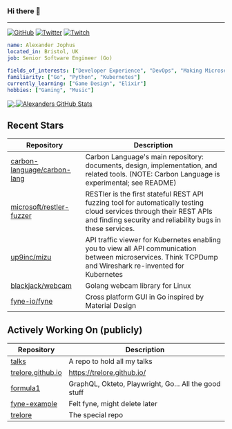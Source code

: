 ### Hi there 👋

---

<a href="https://github.com/trelore"><img src="https://img.shields.io/github/followers/trelore.svg?label=GitHub&style=social" alt="GitHub"></a>
<a href="https://twitter.com/AlexanderJophus"><img src="https://img.shields.io/twitter/follow/AlexanderJophus?label=Twitter&style=social" alt="Twitter"></a>
<a href="https://twitch.tv/dejophus"><img src="https://img.shields.io/twitch/status/dejophus?style=social" alt="Twitch"></a>

```yaml
name: Alexander Jophus
located_in: Bristol, UK
job: Senior Software Engineer (Go)

fields_of_interests: ["Developer Experience", "DevOps", "Making Microservices Go Zoom"]
familiarity: ["Go", "Python", "Kubernetes"]
currently_learning: ["Game Design", "Elixir"]
hobbies: ["Gaming", "Music"]
```

<a href="https://github.com/trelore/trelore">
  <img align="center" src="https://github-readme-stats.vercel.app/api/top-langs/?username=trelore&hide=java,html,tex&langs_count=3&theme=vision-friendly-dark" />
</a>
<a href="https://github.com/trelore/trelore">
  <img align="center" src="https://github-readme-stats.vercel.app/api?username=trelore&show_icons=true&line_height=27&count_private=true&theme=vision-friendly-dark" alt="Alexanders GitHub Stats" />
</a>

## Recent Stars
| Repository | Description |
|---|---|
| [carbon-language/carbon-lang](https://www.github.com/carbon-language/carbon-lang) | Carbon Language's main repository: documents, design, implementation, and related tools. (NOTE: Carbon Language is experimental; see README) |
| [microsoft/restler-fuzzer](https://www.github.com/microsoft/restler-fuzzer) | RESTler is the first stateful REST API fuzzing tool for automatically testing cloud services through their REST APIs and finding security and reliability bugs in these services. |
| [up9inc/mizu](https://www.github.com/up9inc/mizu) | API traffic viewer for Kubernetes enabling you to view all API communication between microservices. Think TCPDump and Wireshark re-invented for Kubernetes |
| [blackjack/webcam](https://www.github.com/blackjack/webcam) | Golang webcam library for Linux |
| [fyne-io/fyne](https://www.github.com/fyne-io/fyne) | Cross platform GUI in Go inspired by Material Design |

## Actively Working On (publicly)
| Repository | Description |
|---|---|
| [talks](https://www.github.com/trelore/talks) | A repo to hold all my talks |
| [trelore.github.io](https://www.github.com/trelore/trelore.github.io) | https://trelore.github.io/ |
| [formula1](https://www.github.com/trelore/formula1) | GraphQL, Okteto, Playwright, Go... All the good stuff |
| [fyne-example](https://www.github.com/trelore/fyne-example) | Felt fyne, might delete later |
| [trelore](https://www.github.com/trelore/trelore) | The special repo |